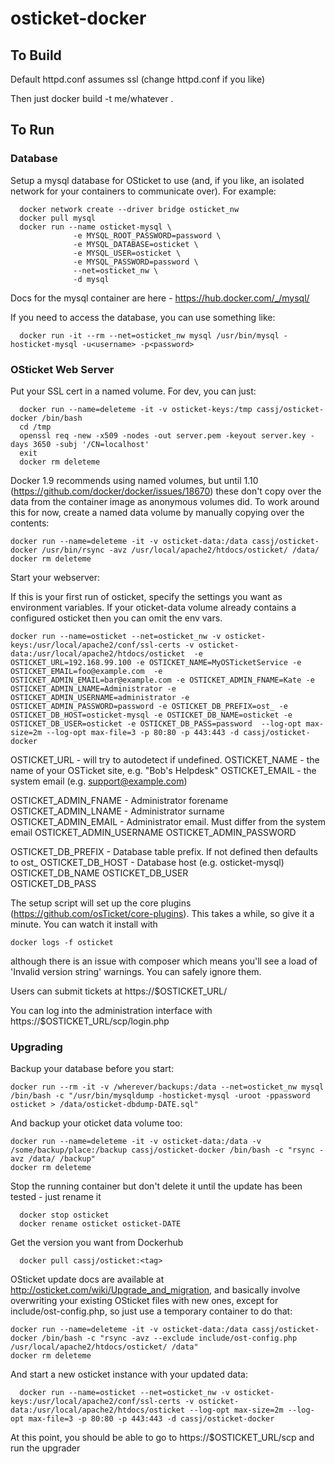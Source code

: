 # osticket-docker


## To Build


Default httpd.conf assumes ssl (change httpd.conf if you like)

Then just docker build -t me/whatever .


## To Run

### Database

Setup a mysql database for OSticket to use (and, if you like, an isolated network for your containers to communicate over). For example:

```
  docker network create --driver bridge osticket_nw
  docker pull mysql
  docker run --name osticket-mysql \
              -e MYSQL_ROOT_PASSWORD=password \
              -e MYSQL_DATABASE=osticket \
              -e MYSQL_USER=osticket \
              -e MYSQL_PASSWORD=password \
              --net=osticket_nw \
              -d mysql
```

Docs for the mysql container are here - https://hub.docker.com/_/mysql/

If you need to access the database, you can use something like:
```
  docker run -it --rm --net=osticket_nw mysql /usr/bin/mysql -hosticket-mysql -u<username> -p<password>
```



### OSticket Web Server

Put your SSL cert in a named volume. For dev, you can just:

```
  docker run --name=deleteme -it -v osticket-keys:/tmp cassj/osticket-docker /bin/bash
  cd /tmp
  openssl req -new -x509 -nodes -out server.pem -keyout server.key -days 3650 -subj '/CN=localhost'
  exit
  docker rm deleteme
```

Docker 1.9 recommends using named volumes, but until 1.10 (https://github.com/docker/docker/issues/18670) these don't copy over the data from the container image as anonymous volumes did. To work around this for now, create a named data volume by manually copying over the contents:

```
docker run --name=deleteme -it -v osticket-data:/data cassj/osticket-docker /usr/bin/rsync -avz /usr/local/apache2/htdocs/osticket/ /data/
docker rm deleteme
```

Start your webserver:

If this is your first run of osticket, specify the settings you want as environment variables. If your oticket-data volume already contains a configured osticket then you can omit the env vars.

```
docker run --name=osticket --net=osticket_nw -v osticket-keys:/usr/local/apache2/conf/ssl-certs -v osticket-data:/usr/local/apache2/htdocs/osticket  -e OSTICKET_URL=192.168.99.100 -e OSTICKET_NAME=MyOSTicketService -e OSTICKET_EMAIL=foo@example.com  -e OSTICKET_ADMIN_EMAIL=bar@example.com -e OSTICKET_ADMIN_FNAME=Kate -e OSTICKET_ADMIN_LNAME=Administrator -e OSTICKET_ADMIN_USERNAME=administrator -e OSTICKET_ADMIN_PASSWORD=password -e OSTICKET_DB_PREFIX=ost_ -e OSTICKET_DB_HOST=osticket-mysql -e OSTICKET_DB_NAME=osticket -e OSTICKET_DB_USER=osticket -e OSTICKET_DB_PASS=password  --log-opt max-size=2m --log-opt max-file=3 -p 80:80 -p 443:443 -d cassj/osticket-docker
```

OSTICKET_URL   - will try to autodetect if undefined. 
OSTICKET_NAME  - the name of your OSTicket site, e.g. "Bob's Helpdesk"
OSTICKET_EMAIL - the system email (e.g. support@example.com)

OSTICKET_ADMIN_FNAME - Administrator forename
OSTICKET_ADMIN_LNAME - Administrator surname
OSTICKET_ADMIN_EMAIL - Administrator email. Must differ from the system email 
OSTICKET_ADMIN_USERNAME 
OSTICKET_ADMIN_PASSWORD

OSTICKET_DB_PREFIX - Database table prefix. If not defined then defaults to ost_
OSTICKET_DB_HOST - Database host (e.g. osticket-mysql) 
OSTICKET_DB_NAME 
OSTICKET_DB_USER  
OSTICKET_DB_PASS


The setup script will set up the core plugins (https://github.com/osTicket/core-plugins). 
This takes a while, so give it a minute. You can watch it install with 

```
docker logs -f osticket
```
although there is an issue with composer which means you'll see a load of 'Invalid version string' warnings. You can safely ignore them. 

Users can submit tickets at https://$OSTICKET_URL/

You can log into the administration interface with https://$OSTICKET_URL/scp/login.php


### Upgrading

Backup your database before you start:

```
docker run --rm -it -v /wherever/backups:/data --net=osticket_nw mysql /bin/bash -c "/usr/bin/mysqldump -hosticket-mysql -uroot -ppassword osticket > /data/osticket-dbdump-DATE.sql"
```

And backup your oticket data volume too:

``` 
docker run --name=deleteme -it -v osticket-data:/data -v /some/backup/place:/backup cassj/osticket-docker /bin/bash -c "rsync -avz /data/ /backup"
docker rm deleteme
```

Stop the running container but don't delete it until the update has been tested - just rename it

```
  docker stop osticket
  docker rename osticket osticket-DATE
```

Get the version you want from Dockerhub

```
  docker pull cassj/osticket:<tag>
```

OSticket update docs are available at http://osticket.com/wiki/Upgrade_and_migration, and basically involve overwriting your existing OSticket files with new ones, except for include/ost-config.php, so just use a temporary container to do that:

```
docker run --name=deleteme -it -v osticket-data:/data cassj/osticket-docker /bin/bash -c "rsync -avz --exclude include/ost-config.php  /usr/local/apache2/htdocs/osticket/ /data"
docker rm deleteme
```

And start a new osticket instance with your updated data:

```
  docker run --name=osticket --net=osticket_nw -v osticket-keys:/usr/local/apache2/conf/ssl-certs -v osticket-data:/usr/local/apache2/htdocs/osticket --log-opt max-size=2m --log-opt max-file=3 -p 80:80 -p 443:443 -d cassj/osticket-docker 
```

At this point, you should be able to go to https://$OSTICKET_URL/scp and run the upgrader




